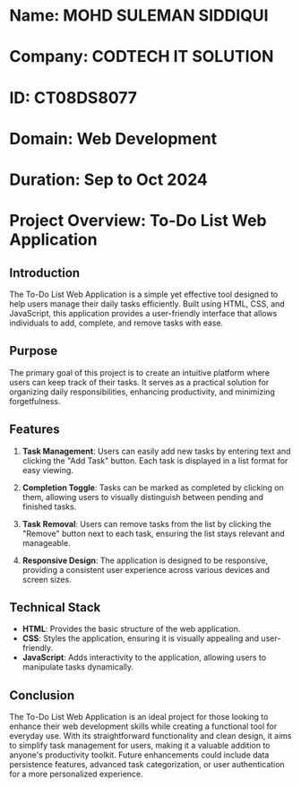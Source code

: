 # Name: MOHD SULEMAN SIDDIQUI
# Company: CODTECH IT SOLUTION
# ID: CT08DS8077
# Domain: Web Development
# Duration: Sep to Oct 2024

# Project Overview: To-Do List Web Application

## Introduction

The To-Do List Web Application is a simple yet effective tool designed to help users manage their daily tasks efficiently. Built using HTML, CSS, and JavaScript, this application provides a user-friendly interface that allows individuals to add, complete, and remove tasks with ease.

## Purpose

The primary goal of this project is to create an intuitive platform where users can keep track of their tasks. It serves as a practical solution for organizing daily responsibilities, enhancing productivity, and minimizing forgetfulness.

## Features

1. **Task Management**: Users can easily add new tasks by entering text and clicking the "Add Task" button. Each task is displayed in a list format for easy viewing.

2. **Completion Toggle**: Tasks can be marked as completed by clicking on them, allowing users to visually distinguish between pending and finished tasks.

3. **Task Removal**: Users can remove tasks from the list by clicking the "Remove" button next to each task, ensuring the list stays relevant and manageable.

4. **Responsive Design**: The application is designed to be responsive, providing a consistent user experience across various devices and screen sizes.

## Technical Stack

- **HTML**: Provides the basic structure of the web application.
- **CSS**: Styles the application, ensuring it is visually appealing and user-friendly.
- **JavaScript**: Adds interactivity to the application, allowing users to manipulate tasks dynamically.

## Conclusion

The To-Do List Web Application is an ideal project for those looking to enhance their web development skills while creating a functional tool for everyday use. With its straightforward functionality and clean design, it aims to simplify task management for users, making it a valuable addition to anyone's productivity toolkit. Future enhancements could include data persistence features, advanced task categorization, or user authentication for a more personalized experience.
